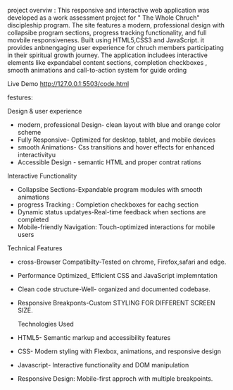 project overviw :
This responsive and interactive web application was developed as a work assessment project for " The Whole Chruch" discipleship program. The site features a modern, professional design with collapsibe program sections, progress tracking functionality, and full movbile responsiveness. Built using HTML5,CSS3  and JavaScript. it provides anbnengaging user experience for chruch members participating in their spiritual growth journey. The application includees interactive elements like  expandabel content sections, completion checkboxes , smooth animations and call-to-action system for guide ording

Live Demo
http://127.0.0.1:5503/code.html 

festures:

Design & user experience 
* modern, professional Design- clean layout with blue and orange color scheme
* Fully Responsive- Optimized for desktop, tablet, and mobile devices
* smooth Animations- Css transitions and hover effects for enhanced interactivityu
* Accessible Design - semantic HTML and proper contrat rations

Interactive Functionality
* Collapsibe Sections-Expandable program modules with smooth animations
* progress Tracking : Completion checkboxes for eachg section
* Dynamic status updatyes-Real-time feedback when sections are completed
* Mobile-friendly Navigation: Touch-optimized interactions for mobile users

Technical Features
* cross-Browser Compatibilty-Tested on chrome, Firefox,safari and edge.
* Performance Optimized_ Efficient CSS and JavaScript implemntation
* Clean code structure-Well- organized and documented codebase.
* Responsive Breakponts-Custom STYLING FOR DIFFERENT SCREEN SIZE.

  Technologies Used
* HTML5- Semantic markup and accessibility features
* CSS- Modern styling with Flexbox, animations, and responsive design
* Javascript- Interactive functionality and DOM manipulation
* Responsive Design: Mobile-first approch with multiple breakpoints.
